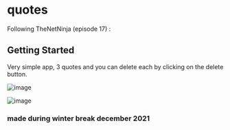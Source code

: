 # quotes

Following TheNetNinja (episode 17) :

## Getting Started

Very simple app, 3 quotes and you can delete each by clicking on the delete button.

![image](https://user-images.githubusercontent.com/63594070/128902516-746c29d1-41a0-4980-9ea8-16a96c1c499b.png)

![image](https://user-images.githubusercontent.com/63594070/128902541-ae1ac4bd-a297-47f9-ae3e-1ec0bb3f0b38.png)



### made during winter break december 2021

